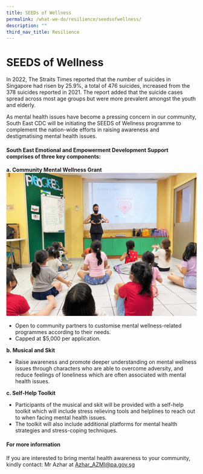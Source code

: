```yaml
---
title: SEEDs of Wellness
permalink: /what-we-do/resilience/seedsofwellness/
description: ""
third_nav_title: Resilience
---
```

# SEEDS of Wellness 
In 2022, The Straits Times reported that the number of suicides in Singapore had risen by 25.9%, a total of 476 suicides, increased from the 378 suicides reported in 2021. The report added that the suicide cases spread across most age groups but were more prevalent amongst the youth and elderly.

As mental health issues have become a pressing concern in our community, South East CDC will be initiating the SEEDS of Wellness programme to complement the nation-wide efforts in raising awareness and destigmatising mental health issues.

#### **S**outh East **E**motional and **E**mpowerment **D**evelopment **S**upport comprises of three key components:
**a.	Community Mental Wellness Grant**
![](/images/What%20We%20Do/Resilience/IMG-20210324-WA0010.jpg)


* Open to community partners to customise mental wellness-related programmes according to their needs.
* Capped at $5,000 per application.

**b.	Musical and Skit**
* Raise awareness and promote deeper understanding on mental wellness issues through characters who are able to overcome adversity, and reduce feelings of loneliness which are often associated with mental health issues. 

**c.	Self-Help Toolkit**
* Participants of the musical and skit will be provided with a self-help toolkit which will include stress relieving tools and helplines to reach out to when facing mental health issues.
* The toolkit will also include additional platforms for mental health strategies and stress-coping techniques.



#### For more information
If you are interested to bring mental health awareness to your community, kindly contact:
Mr Azhar at [Azhar_AZMI@pa.gov.sg](Azhar_AZMI@pa.gov.sg)
